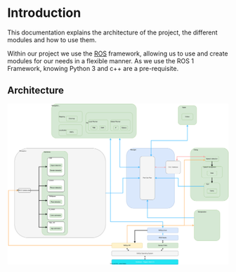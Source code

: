 # Introduction

This documentation explains the architecture of the project, the different modules and how to use them.

Within our project we use the [ROS](https://www.ros.org/) framework, allowing us to use and create modules for our needs in a flexible manner.
As we use the ROS 1 Framework, knowing Python 3 and c++ are a pre-requisite.


## Architecture
![Alt text](pictures/architecture_robobreizh.svg)
<!-- ```
├── src
│   ├── CMakeLists.txt 
│   ├── dialog_pepper
│   ├── manager_pepper
│   ├── manipulation_pepper
│   ├── navigation_pepper
│   ├── perception_pepper
│   └── tablet_pepper
└── README.md
``` -->

